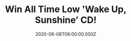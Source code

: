 ---
campaign-uuid: "c-b9db0046-fba2-4277-b0d6-f46dc97cd840"
type: "Competition"
category: "Music"
date: "2020-06-08T06:00:00.000Z"
end-date: "2020-07-08T23:59:00.000Z"
disable-form: false
is_promoted: false
has_entry_page: true
title: "Win All Time Low 'Wake Up, Sunshine’ CD!"
competition-description: "<p>We have managed to get our hands on the eighth studio\
  \ album by the American pop punk band All Time Low. An amazing album featuring guest\
  \ appearances from the rapper Blackbear and The Band Camino.</p>\n<p>Are you their\
  \ biggest fan? Click below for a chance to win!</p>\n"
hero-header: "Win All Time Low 'Wake Up, Sunshine’ CD!"
terms-confirmation: "N/A"
banner-img: "https://assets.expresslyapp.com/asset-aca1bf56-d4ec-4c24-9531-ecd214f0e20c.jpg"
logo-left-href: "http://club.expressly.io"
logo-left-image: "https://assets.expresslyapp.com/asset-51b90856-f1fd-474f-bc8e-dcce844b84e3.jpg"
logo-left-title: "Expressly Club"
bg-image-hero: "https://assets.expresslyapp.com/asset-b51ae225-9358-48a7-b1b2-50cbffa1bac8.jpg"
bg-image-first: "https://assets.expresslyapp.com/asset-ca33aa83-2786-48fd-8254-c6405f56a1df.jpg"
section1-content: "<p>’Wake Up, Sunshine’ is the eighth studio album by the American\
  \ pop punk band, All Time Low. The album features the hit single 'Some Kind of Disaster’\
  , alongside numerous of their brand new tunes such as: ‘Safe’, ‘Clumsy’… and many\
  \ more for you to discover.</p>\n<p>Enter below for a chance to win it now.</p>\n"
entry-title: "Win All Time Low 'Wake Up, Sunshine’ CD!"
entry-content: "<p>Enter the draw to win All Time Low 'Wake Up, Sunshine’ CD by completing\
  \ the form below before 23:59 on the 8th of July 2020.</p>\n"
has-winner: false
prize-description: "All Time Low 'Wake Up, Sunshine’ CD!"
special-conditions: "Multiple entries are allowed up to one every day.\r\n\r\nThis\
  \ competition is also available on: https://aaa.nme.com/competitions/all-time-low-album"
country-restrictions:
- "GB"
---